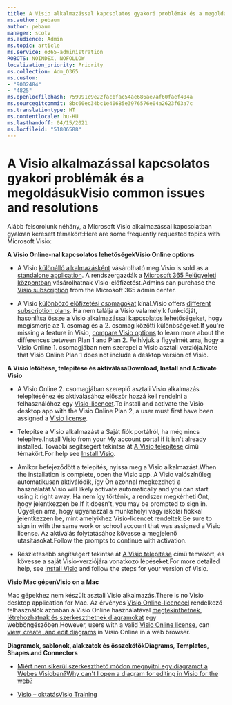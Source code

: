 ```yaml
---
title: A Visio alkalmazással kapcsolatos gyakori problémák és a megoldásuk
ms.author: pebaum
author: pebaum
manager: scotv
ms.audience: Admin
ms.topic: article
ms.service: o365-administration
ROBOTS: NOINDEX, NOFOLLOW
localization_priority: Priority
ms.collection: Adm_O365
ms.custom:
- "9002484"
- "4825"
ms.openlocfilehash: 759991c9e22facbfac54ae686ae7af60faef404a
ms.sourcegitcommit: 8bc60ec34bc1e40685e3976576e04a2623f63a7c
ms.translationtype: HT
ms.contentlocale: hu-HU
ms.lasthandoff: 04/15/2021
ms.locfileid: "51806588"
---
```

# <a name="visio-common-issues-and-resolutions"></a><span data-ttu-id="51a1f-102">A Visio alkalmazással kapcsolatos gyakori problémák és a megoldásuk</span><span class="sxs-lookup"><span data-stu-id="51a1f-102">Visio common issues and resolutions</span></span>

<span data-ttu-id="51a1f-103">Alább felsorolunk néhány, a Microsoft Visio alkalmazással kapcsolatban gyakran keresett témakört:</span><span class="sxs-lookup"><span data-stu-id="51a1f-103">Here are some frequently requested topics with Microsoft Visio:</span></span>

<span data-ttu-id="51a1f-104">**A Visio Online-nal kapcsolatos lehetőségek**</span><span class="sxs-lookup"><span data-stu-id="51a1f-104">**Visio Online options**</span></span>

- <span data-ttu-id="51a1f-105">A Visio [különálló alkalmazásként](https://products.office.com/visio/flowchart-software) vásárolható meg.</span><span class="sxs-lookup"><span data-stu-id="51a1f-105">Visio is sold as a [standalone application](https://products.office.com/visio/flowchart-software).</span></span> <span data-ttu-id="51a1f-106">A rendszergazdák a [Microsoft 365 Felügyeleti központban](https://docs.microsoft.com/alchemyinsights/purchase-visio-subscription) vásárolhatnak Visio-előfizetést.</span><span class="sxs-lookup"><span data-stu-id="51a1f-106">Admins can purchase the [Visio subscription](https://docs.microsoft.com/alchemyinsights/purchase-visio-subscription) from the Microsoft 365 admin center.</span></span>

- <span data-ttu-id="51a1f-107">A Visio [különböző előfizetési csomagokat](https://products.office.com/visio/microsoft-visio-plans-and-pricing-compare-visio-options) kínál.</span><span class="sxs-lookup"><span data-stu-id="51a1f-107">Visio offers [different subscription plans](https://products.office.com/visio/microsoft-visio-plans-and-pricing-compare-visio-options).</span></span> <span data-ttu-id="51a1f-108">Ha nem találja a Visio valamelyik funkcióját, [hasonlítsa össze a Visio alkalmazással kapcsolatos lehetőségeket](https://products.office.com/visio/microsoft-visio-plans-and-pricing-compare-visio-options), hogy megismerje az 1. csomag és a 2. csomag közötti különbségeket.</span><span class="sxs-lookup"><span data-stu-id="51a1f-108">If you're missing a feature in Visio, [compare Visio options](https://products.office.com/visio/microsoft-visio-plans-and-pricing-compare-visio-options) to learn more about the differences between Plan 1 and Plan 2.</span></span>  <span data-ttu-id="51a1f-109">Felhívjuk a figyelmét arra, hogy a Visio Online 1. csomagjában nem szerepel a Visio asztali verziója.</span><span class="sxs-lookup"><span data-stu-id="51a1f-109">Note that Visio Online Plan 1 does not include a desktop version of Visio.</span></span>

<span data-ttu-id="51a1f-110">**A Visio letöltése, telepítése és aktiválása**</span><span class="sxs-lookup"><span data-stu-id="51a1f-110">**Download, Install and Activate Visio**</span></span>

- <span data-ttu-id="51a1f-111">A Visio Online 2. csomagjában szereplő asztali Visio alkalmazás telepítéséhez és aktiválásához először hozzá kell rendelni a felhasználóhoz egy [Visio-licencet](https://docs.microsoft.com/microsoft-365/admin/add-users/add-users).</span><span class="sxs-lookup"><span data-stu-id="51a1f-111">To install and activate the Visio desktop app with the Visio Online Plan 2, a user must first have been assigned a [Visio license](https://docs.microsoft.com/microsoft-365/admin/add-users/add-users).</span></span>

- <span data-ttu-id="51a1f-112">Telepítse a Visio alkalmazást a Saját fiók portálról, ha még nincs telepítve.</span><span class="sxs-lookup"><span data-stu-id="51a1f-112">Install Visio from your My account portal if it isn't already installed.</span></span> <span data-ttu-id="51a1f-113">További segítségért tekintse át [A Visio telepítése](https://support.office.com/article/f98f21e3-aa02-4827-9167-ddab5b025710) című témakört.</span><span class="sxs-lookup"><span data-stu-id="51a1f-113">For help see [Install Visio](https://support.office.com/article/f98f21e3-aa02-4827-9167-ddab5b025710).</span></span>

- <span data-ttu-id="51a1f-114">Amikor befejeződött a telepítés, nyissa meg a Visio alkalmazást.</span><span class="sxs-lookup"><span data-stu-id="51a1f-114">When the installation is complete, open the Visio app.</span></span> <span data-ttu-id="51a1f-115">A Visio valószínűleg automatikusan aktiválódik, így Ön azonnal megkezdheti a használatát.</span><span class="sxs-lookup"><span data-stu-id="51a1f-115">Visio will likely activate automatically and you can start using it right away.</span></span> <span data-ttu-id="51a1f-116">Ha nem így történik, a rendszer megkérheti Önt, hogy jelentkezzen be.</span><span class="sxs-lookup"><span data-stu-id="51a1f-116">If it doesn't, you may be prompted to sign in.</span></span> <span data-ttu-id="51a1f-117">Ügyeljen arra, hogy ugyanazzal a munkahelyi vagy iskolai fiókkal jelentkezzen be, mint amelyikhez Visio-licencet rendeltek.</span><span class="sxs-lookup"><span data-stu-id="51a1f-117">Be sure to sign in with the same work or school account that was assigned a Visio license.</span></span> <span data-ttu-id="51a1f-118">Az aktiválás folytatásához kövesse a megjelenő utasításokat.</span><span class="sxs-lookup"><span data-stu-id="51a1f-118">Follow the prompts to continue with activation.</span></span>

- <span data-ttu-id="51a1f-119">Részletesebb segítségért tekintse át [A Visio telepítése](https://support.office.com/article/f98f21e3-aa02-4827-9167-ddab5b025710) című témakört, és kövesse a saját Visio-verziójára vonatkozó lépéseket.</span><span class="sxs-lookup"><span data-stu-id="51a1f-119">For more detailed help, see [Install Visio](https://support.office.com/article/f98f21e3-aa02-4827-9167-ddab5b025710) and follow the steps for your version of Visio.</span></span>

<span data-ttu-id="51a1f-120">**Visio Mac gépen**</span><span class="sxs-lookup"><span data-stu-id="51a1f-120">**Visio on a Mac**</span></span>

<span data-ttu-id="51a1f-121">Mac gépekhez nem készült asztali Visio alkalmazás.</span><span class="sxs-lookup"><span data-stu-id="51a1f-121">There is no Visio desktop application for Mac.</span></span> <span data-ttu-id="51a1f-122">Az érvényes [Visio Online-licenccel](https://docs.microsoft.com/microsoft-365/admin/add-users/add-users) rendelkező felhasználók azonban a Visio Online használatával [megtekinthetnek, létrehozhatnak és szerkeszthetnek diagramokat](https://support.office.com/article/06f04845-91b8-4e8f-881f-a43c970735fc) egy webböngészőben.</span><span class="sxs-lookup"><span data-stu-id="51a1f-122">However, users with a valid [Visio Online license](https://docs.microsoft.com/microsoft-365/admin/add-users/add-users), can [view, create, and edit diagrams](https://support.office.com/article/06f04845-91b8-4e8f-881f-a43c970735fc) in Visio Online in a web browser.</span></span>

<span data-ttu-id="51a1f-123">**Diagramok, sablonok, alakzatok és összekötők**</span><span class="sxs-lookup"><span data-stu-id="51a1f-123">**Diagrams, Templates, Shapes and Connectors**</span></span>

- [<span data-ttu-id="51a1f-124">Miért nem sikerül szerkeszthető módon megnyitni egy diagramot a Webes Visioban?</span><span class="sxs-lookup"><span data-stu-id="51a1f-124">Why can't I open a diagram for editing in Visio for the web?</span></span>](https://support.microsoft.com/office/ea4a23d3-21d3-4878-945e-cf1be4140357)

- [<span data-ttu-id="51a1f-125">Visio – oktatás</span><span class="sxs-lookup"><span data-stu-id="51a1f-125">Visio Training</span></span>](https://support.office.com/article/visio-training-e058bcfa-1d90-4653-afc6-e84d54cf94a6)
